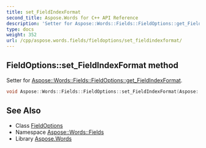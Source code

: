 ```yaml
---
title: set_FieldIndexFormat
second_title: Aspose.Words for C++ API Reference
description: 'Setter for Aspose::Words::Fields::FieldOptions::get_FieldIndexFormat.'
type: docs
weight: 352
url: /cpp/aspose.words.fields/fieldoptions/set_fieldindexformat/
---
```

## FieldOptions::set_FieldIndexFormat method


Setter for [Aspose::Words::Fields::FieldOptions::get_FieldIndexFormat](../get_fieldindexformat/).

```cpp
void Aspose::Words::Fields::FieldOptions::set_FieldIndexFormat(Aspose::Words::Fields::FieldIndexFormat value)
```

## See Also

* Class [FieldOptions](../)
* Namespace [Aspose::Words::Fields](../../)
* Library [Aspose.Words](../../../)

